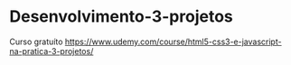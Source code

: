 # Desenvolvimento-3-projetos

Curso gratuíto https://www.udemy.com/course/html5-css3-e-javascript-na-pratica-3-projetos/

